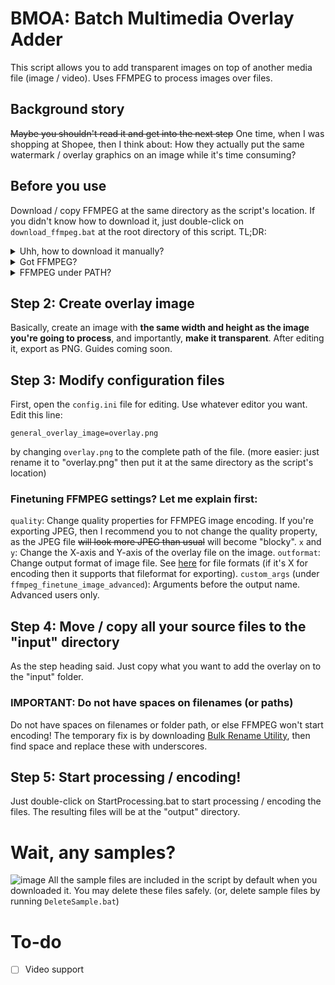 # BMOA: Batch Multimedia Overlay Adder
This script allows you to add transparent images on top of another media file (image / video). Uses FFMPEG to process images over files.

## Background story
~~Maybe you shouldn't read it and get into the next step~~
One time, when I was shopping at Shopee, then I think about: How they actually put the same watermark / overlay graphics on an image while it's time consuming?

## Before you use
Download / copy FFMPEG at the same directory as the script's location. If you didn't know how to download it, just double-click on `download_ffmpeg.bat` at the root directory of this script. TL;DR:
<details>
<summary>Uhh, how to download it manually?</summary>
1.  Download FFMPEG (here)[https://www.gyan.dev/ffmpeg/builds/ffmpeg-git-essentials.7z] (Direct link).
<br>
2. Unzip it then copy ffmpeg.exe under the bin directory to the same directory with this script.
</details>
<details>
<summary>Got FFMPEG?</summary>
Just copy it to the same directory where this repo is located. That's all.
</details>
<details>
<summary>FFMPEG under PATH?</summary>
Proceed to the next step. You don't have to setup FFMPEG.
</details>

## Step 2: Create overlay image
Basically, create an image with **the same width and height as the image you're going to process**, and importantly, **make it transparent**. After editing it, export as PNG. Guides coming soon.

## Step 3: Modify configuration files
First, open the `config.ini` file for editing. Use whatever editor you want. Edit this line:
```
general_overlay_image=overlay.png
```
by changing `overlay.png` to the complete path of the file. 
(more easier: just rename it to "overlay.png" then put it at the same directory as the script's location)
### Finetuning FFMPEG settings? Let me explain first:
`quality`: Change quality properties for FFMPEG image encoding. If you're exporting JPEG, then I recommend you to not change the quality property, as the JPEG file ~~will look more JPEG than usual~~ will become "blocky".
`x` and `y`: Change the X-axis and Y-axis of the overlay file on the image.
`outformat`: Change output format of image file. See [here](https://www.ffmpeg.org/general.html#toc-Image-Formats) for file formats (if it's X for encoding then it supports that fileformat for exporting).
`custom_args` (under `ffmpeg_finetune_image_advanced`): Arguments before the output name. Advanced users only.

## Step 4: Move / copy all your source files to the "input" directory
As the step heading said. Just copy what you want to add the overlay on to the "input" folder.

### IMPORTANT: Do not have spaces on filenames (or paths)
Do not have spaces on filenames or folder path, or else FFMPEG won't start encoding! The temporary fix is by downloading [Bulk Rename Utility](https://www.bulkrenameutility.co.uk/Download.php), then find space and replace these with underscores.

## Step 5: Start processing / encoding!
Just double-click on StartProcessing.bat to start processing / encoding the files. The resulting files will be at the "output" directory.

# Wait, any samples?
![image](https://user-images.githubusercontent.com/37889443/147854202-c1f9a404-e051-450a-934c-4e2c24e085ee.png)
All the sample files are included in the script by default when you downloaded it. You may delete these files safely. (or, delete sample files by running `DeleteSample.bat`)

# To-do
- [ ] Video support

